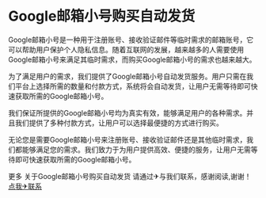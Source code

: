 # Google邮箱小号购买自动发货

Google邮箱小号是一种用于注册账号、接收验证邮件等临时需求的邮箱账号，它可以帮助用户保护个人隐私信息。随着互联网的发展，越来越多的人需要使用Google邮箱小号来满足其临时需求，而购买Google邮箱小号的需求也越来越大。

为了满足用户的需求，我们提供了Google邮箱小号自动发货服务。用户只需在我们平台上选择所需的数量和付款方式，系统将会自动发货，让用户无需等待即可快速获取所需的Google邮箱小号。

我们保证所提供的Google邮箱小号均为真实有效，能够满足用户的各种需求。并且我们提供了多种付款方式，让用户可以选择最便捷的方式进行购买。

无论您是需要Google邮箱小号来注册账号、接收验证邮件还是其他临时需求，我们都能够满足您的需求。我们致力于为用户提供高效、便捷的服务，让用户无需等待即可快速获取所需的Google邮箱小号。

更多 关于Google邮箱小号购买自动发货 请通过✈与我们联系，感谢阅读,谢谢！[点我✈联系](https://acc.k02.cc)